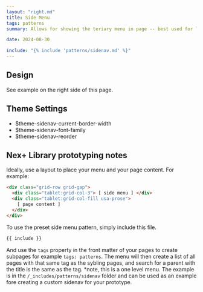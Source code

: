 ```yaml
---
layout: "right.md"
title: Side Menu
tags: patterns
summary: Allows for showing the teriary menu in page -- best used for large screens and up.

date: 2024-08-30

include: "{% include 'patterns/sidenav.md' %}"
---
```

## Design
See example on the right side of this page.

## Theme Settings
- $theme-sidenav-current-border-width 
- $theme-sidenav-font-family
- $theme-sidenav-reorder

## Nex+ Library prototyping notes
Ideally, use a layout to place your menu and your page content. For example:

```html
<div class="grid-row grid-gap">
  <div class="tablet:grid-col-3"> [ side menu ] </div>
  <div class="tablet:grid-col-fill usa-prose">
    [ page content ]
  </div>
</div>
```

To use the preset side menu pattern, simply include this file. 
```markdown
{{ include }}
```
And use the `tags` property in the front matter of your pages to create subpages for example  `tags: patterns`. The menu will then create a list of all pages with that same tag as the sybling pages, and search for a parent with the title is the same as the tag. *note, this is a one level menu. The example is in the `/_includes/patterns/sidenav` folder and can be used as an example fore creating a custom sidenav for your prototype.